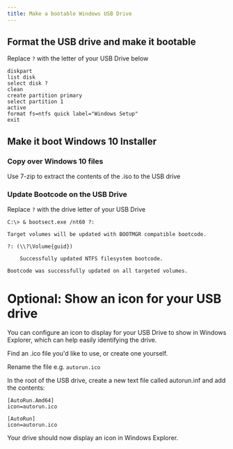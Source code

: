 ```yaml
---
title: Make a bootable Windows USB Drive
---
```


## Format the USB drive and make it bootable

Replace ``?`` with the letter of your USB Drive below

```
diskpart
list disk
select disk ?
clean
create partition primary
select partition 1
active
format fs=ntfs quick label="Windows Setup"
exit
``` 


## Make it boot Windows 10 Installer

### Copy over Windows 10 files

Use 7-zip to extract the contents of the .iso to the USB drive


### Update Bootcode on the USB Drive

Replace ``?`` with the drive letter of your USB Drive

```
C:\> & bootsect.exe /nt60 ?:

Target volumes will be updated with BOOTMGR compatible bootcode.

?: (\\?\Volume{guid})

    Successfully updated NTFS filesystem bootcode.

Bootcode was successfully updated on all targeted volumes.
```

# Optional: Show an icon for your USB drive

You can configure an icon to display for your USB Drive to show in Windows Explorer, which can help easily identifying the drive.

Find an .ico file you'd like to use, or create one yourself.

Rename the file e.g. `autorun.ico`

In the root of the USB drive, create a new text file called autorun.inf and add the contents:

```
[AutoRun.Amd64]
icon=autorun.ico

[AutoRun]
icon=autorun.ico
```

Your drive should now display an icon in Windows Explorer.